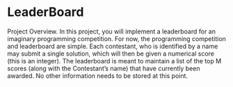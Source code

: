# LeaderBoard

Project Overview.
In this project, you will implement a leaderboard for an imaginary programming
competition. For now, the programming competition and leaderboard are simple. Each
contestant, who is identified by a name may submit a single solution, which will then be
given a numerical score (this is an integer). The leaderboard is meant to maintain a list
of the top M scores (along with the Contestant’s name) that have currently been
awarded. No other information needs to be stored at this point.
